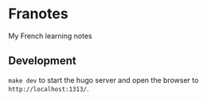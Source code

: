 # Franotes

My French learning notes

## Development

`make dev` to start the hugo server and open the browser to `http://localhost:1313/`.

